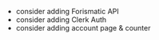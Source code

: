 - consider adding Forismatic API
- consider adding Clerk Auth
- consider adding account page & counter
